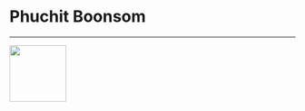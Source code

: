 
<h1>Phuchit  Boonsom</h1>
<hr/>
<img style="width:100px" src="https://avatars.githubusercontent.com/u/88610076?s=400&u=4f2f35f1787cddf18ce6d879a68685b1435b9d4c&v=4">
